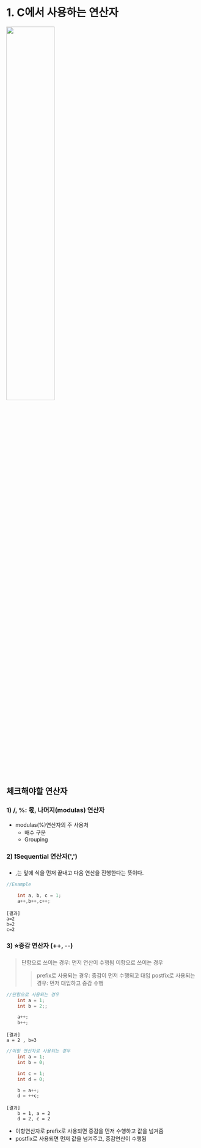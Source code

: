 # 1. C에서 사용하는 연산자
<img src = "https://img1.daumcdn.net/thumb/R1280x0/?scode=mtistory2&fname=https%3A%2F%2Fblog.kakaocdn.net%2Fdn%2FVdtLJ%2FbtsBiuSfIM7%2F546tAKubAIlGwmE9he26ok%2Fimg.png" width = "50%" height = "50%" />

## 체크해야할 연산자
### 1) /, %: 몫, 나머지(modulas) 연산자
- modulas(%)연산자의 주 사용처
    - 배수 구분
    - Grouping

### 2) ❗Sequential 연산자(',')
- ,는 앞에 식을 먼저 끝내고 다음 연산을 진행한다는 뜻이다.
```c
//Example

    int a, b, c = 1;
    a++,b++,c++;
```
```
[결과]
a=2
b=2
c=2
```
### 3) ⭐증감 연산자 (++, --)
> 단항으로 쓰이는 경우: 먼저 연산이 수행됨
> 이항으로 쓰이는 경우
>> prefix로 사용되는 경우: 증감이 먼저 수행되고 대입
>> postfix로 사용되는 경우: 먼저 대입하고 증감 수행

```c
//단항으로 사용되는 경우
    int a = 1;
    int b = 2;;

    a++;
    b++;
```
```
[결과]
a = 2 , b=3
```
```c
//이항 연산자로 사용되는 경우
    int a = 1;
    int b = 0;

    int c = 1;
    int d = 0;

    b = a++;
    d = ++c;
```
```
[결과]
    b = 1, a = 2
    d = 2, c = 2
```
- 이항연산자로 prefix로 사용되면 증감을 먼저 수행하고 값을 넘겨줌
- postfix로 사용되면 먼저 값을 넘겨주고, 증감연산이 수행됨
